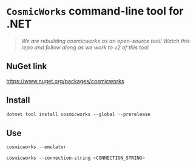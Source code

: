 # `CosmicWorks` command-line tool for .NET

> *We are rebuilding cosmicworks as an open-source tool! Watch this repo and follow along as we work to v2 of this tool.*

## NuGet link

<https://www.nuget.org/packages/cosmicworks>

## Install

```powershell
dotnet tool install cosmicworks --global --prerelease
```

## Use

```powershell
cosmicworks --emulator

cosmicworks --connection-string <CONNECTION_STRING>
```
